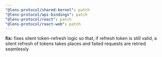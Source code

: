 ```yaml
---
"@lens-protocol/shared-kernel": patch
"@lens-protocol/api-bindings": patch
"@lens-protocol/react": patch
"@lens-protocol/react-web": patch
---
```


**fix:** fixes silent token-refresh logic so that, if refresh token is still valid, a silent refresh of tokens takes places and failed requests are retried seamlessly
